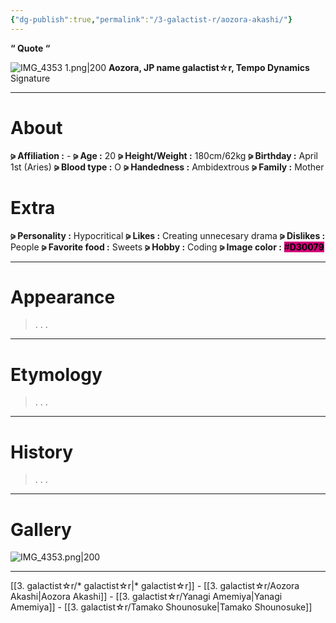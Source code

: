 ```yaml
---
{"dg-publish":true,"permalink":"/3-galactist-r/aozora-akashi/"}
---
```



**“ Quote “**

![IMG_4353 1.png|200](/img/user/%E2%80%94%E2%80%94%E2%80%94%E2%80%94%E2%80%94%E2%80%94%E2%80%94%E2%80%94%E2%80%94/IMG_4353%201.png)
**Aozora, JP name
galactist☆r, Tempo Dynamics**
Signature

***

# About

**⪩ Affiliation :** -
**⪩ Age :** 20
**⪩ Height/Weight :** 180cm/62kg
**⪩ Birthday :** April 1st (Aries)
**⪩ Blood type :** O
**⪩ Handedness :** Ambidextrous
**⪩ Family :** Mother

# Extra

**⪩ Personality :** Hypocritical
**⪩ Likes :** Creating unnecesary drama
**⪩ Dislikes :** People
**⪩ Favorite food :** Sweets
**⪩ Hobby :** Coding
**⪩ Image color :** <mark style="background: #D30079 ;">#**D30079**</mark>

***

# Appearance

> .
> .
> .

****

# Etymology

> .
> .
> .

****

# History

> .
> .
> .

****

# Gallery

![IMG_4353.png|200](/img/user/%E2%80%94%E2%80%94%E2%80%94%E2%80%94%E2%80%94%E2%80%94%E2%80%94%E2%80%94%E2%80%94/IMG_4353.png)

***

[[3. galactist☆r/* galactist☆r\|* galactist☆r]] - [[3. galactist☆r/Aozora Akashi\|Aozora Akashi]] - [[3. galactist☆r/Yanagi Amemiya\|Yanagi Amemiya]] - [[3. galactist☆r/Tamako Shounosuke\|Tamako Shounosuke]]